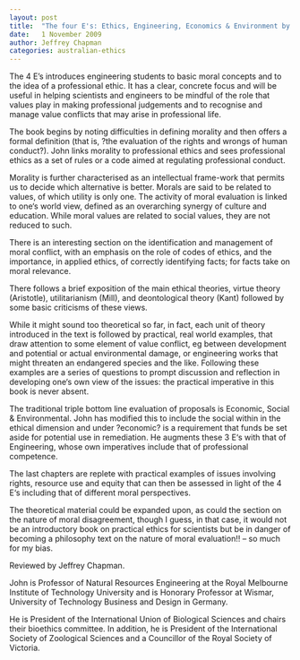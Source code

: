```yaml
---
layout: post
title:  "The four E's: Ethics, Engineering, Economics & Environment by John Buckeridge"
date:   1 November 2009
author: Jeffrey Chapman
categories: australian-ethics
---
```


The 4 E’s introduces engineering students to basic moral concepts and to the idea of a professional ethic. It has a clear, concrete focus and will be useful in helping scientists and engineers to be mindful of the role that values play in making professional judgements and to recognise and manage value conflicts that may arise in professional life.

The book begins by noting difficulties in defining morality and then offers a formal definition (that is, ?the evaluation of the rights and wrongs of human conduct?). John links morality to professional ethics and sees professional ethics as a set of rules or a code aimed at regulating professional conduct.

Morality is further characterised as an intellectual frame-work that permits us to decide which alternative is better. Morals are said to be related to values, of which utility is only one. The activity of moral evaluation is linked to one‘s world view, defined as an overarching synergy of culture and education. While moral values are related to social values, they are not reduced to such.

There is an interesting section on the identification and management of moral conflict, with an emphasis on the role of codes of ethics, and the importance, in applied ethics, of correctly identifying facts; for facts take on moral relevance.

There follows a brief exposition of the main ethical theories, virtue theory (Aristotle), utilitarianism (Mill), and deontological theory (Kant) followed by some basic criticisms of these views.

While it might sound too theoretical so far, in fact, each unit of theory introduced in the text is followed by practical, real world examples, that draw attention to some element of value conflict, eg between development and potential or actual environmental damage, or engineering works that might threaten an endangered species and the like. Following these examples are a series of questions to prompt discussion and reflection in developing one‘s own view of the issues: the practical imperative in this book is never absent.

The traditional triple bottom line evaluation of proposals is Economic, Social & Environmental. John has modified this to include the social within in the ethical dimension and under ?economic? is a requirement that funds be set aside for potential use in remediation. He augments these 3 E‘s with that of Engineering, whose own imperatives include that of professional competence.

The last chapters are replete with practical examples of issues involving rights, resource use and equity that can then be assessed in light of the 4 E‘s including that of different moral perspectives. 

The theoretical material could be expanded upon, as could the section on the nature of moral disagreement, though I guess, in that case, it would not be an introductory book on practical ethics for scientists but be in danger of becoming a philosophy text on the nature of moral evaluation!! – so much for my bias.

Reviewed by Jeffrey Chapman.

John is Professor of Natural Resources Engineering at the Royal Melbourne Institute of Technology University and is Honorary Professor at Wismar, University of Technology Business and Design in Germany.

He is President of the International Union of Biological Sciences and chairs their bioethics committee. In addition, he is President of the International Society of Zoological Sciences and a Councillor of the Royal Society of Victoria.
